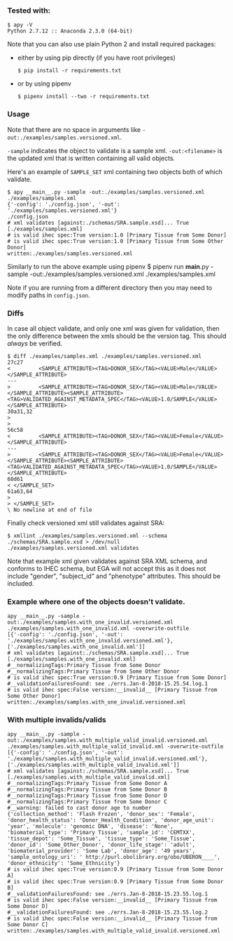 ### Tested with:

    $ apy -V
    Python 2.7.12 :: Anaconda 2.3.0 (64-bit)

Note that you can also use plain Python 2 and install required packages:
* either by using pip directly (if you have root privileges)

    `$ pip install -r requirements.txt`

* or by using pipenv

    `$ pipenv install --two -r requirements.txt`


### Usage

Note that there are no space in arguments like `-out:./examples/samples.versioned.xml`.

`-sample` indicates the object to validate is a sample xml. `-out:<filename>` is the updated xml that is written containing all valid objects. 


Here's an example of `SAMPLE_SET` xml containing two objects both of which validate. 

    $ apy __main__.py -sample -out:./examples/samples.versioned.xml ./examples/samples.xml
    {'-config': './config.json', '-out': './examples/samples.versioned.xml'}
    ./config.json
    # xml validates [against:./schemas/SRA.sample.xsd]... True [./examples/samples.xml]
    # is valid ihec spec:True version:1.0 [Primary Tissue from Some Donor]
    # is valid ihec spec:True version:1.0 [Primary Tissue from Some Other Donor]
    written:./examples/samples.versioned.xml

Similarly to run the above example using pipenv 
    $ pipenv run __main__.py -sample -out:./examples/samples.versioned.xml ./examples/samples.xml


Note if you are running from a different directory then you may need to modify paths in `config.json`. 

### Diffs

In case all object validate, and only one xml was given for validation, then the only difference between the xmls should be the version tag. This should *always* be verified.

    $ diff ./examples/samples.xml ./examples/samples.versioned.xml
    27c27
    <         <SAMPLE_ATTRIBUTE><TAG>DONOR_SEX</TAG><VALUE>Male</VALUE></SAMPLE_ATTRIBUTE>
    ---
    >         <SAMPLE_ATTRIBUTE><TAG>DONOR_SEX</TAG><VALUE>Male</VALUE></SAMPLE_ATTRIBUTE><SAMPLE_ATTRIBUTE><TAG>VALIDATED_AGAINST_METADATA_SPEC</TAG><VALUE>1.0/SAMPLE</VALUE></SAMPLE_ATTRIBUTE>
    30a31,32
    >
    >
    56c58
    <         <SAMPLE_ATTRIBUTE><TAG>DONOR_SEX</TAG><VALUE>Female</VALUE></SAMPLE_ATTRIBUTE>
    ---
    >         <SAMPLE_ATTRIBUTE><TAG>DONOR_SEX</TAG><VALUE>Female</VALUE></SAMPLE_ATTRIBUTE><SAMPLE_ATTRIBUTE><TAG>VALIDATED_AGAINST_METADATA_SPEC</TAG><VALUE>1.0/SAMPLE</VALUE></SAMPLE_ATTRIBUTE>
    60d61
    < </SAMPLE_SET>
    61a63,64
    >
    > </SAMPLE_SET>
    \ No newline at end of file



Finally check versioned xml still validates against SRA:
    
    $ xmllint ./examples/samples.versioned.xml --schema ./schemas/SRA.sample.xsd > /dev/null
    ./examples/samples.versioned.xml validates

Note that example xml given validates against SRA XML schema, and conforms to IHEC schema, but EGA will not accept this as it does not include "gender", "subject_id" and "phenotype" attributes. This should be included. 

### Example where one of the objects doesn't validate. 

    apy __main__.py -sample -out:./examples/samples.with_one_invalid.versioned.xml ./examples/samples.with_one_invalid.xml -overwrite-outfile
    [{'-config': './config.json', '-out': './examples/samples.with_one_invalid.versioned.xml'}, ['./examples/samples.with_one_invalid.xml']]
    # xml validates [against:./schemas/SRA.sample.xsd]... True [./examples/samples.with_one_invalid.xml]
    #__normalizingTags:Primary Tissue from Some Donor
    #__normalizingTags:Primary Tissue from Some Other Donor
    # is valid ihec spec:True version:0.9 [Primary Tissue from Some Donor]
    #__validationFailuresFound: see ./errs.Jan-8-2018-15.25.54.log.1
    # is valid ihec spec:False version:__invalid__ [Primary Tissue from Some Other Donor]
    written:./examples/samples.with_one_invalid.versioned.xml

### With multiple invalids/valids

    apy __main__.py -sample -out:./examples/samples.with_multiple_valid_invalid.versioned.xml ./examples/samples.with_multiple_valid_invalid.xml -overwrite-outfile
    [{'-config': './config.json', '-out': './examples/samples.with_multiple_valid_invalid.versioned.xml'}, ['./examples/samples.with_multiple_valid_invalid.xml']]
    # xml validates [against:./schemas/SRA.sample.xsd]... True [./examples/samples.with_multiple_valid_invalid.xml]
    #__normalizingTags:Primary Tissue from Some Donor A
    #__normalizingTags:Primary Tissue from Some Donor B
    #__normalizingTags:Primary Tissue from Some Donor D
    #__normalizingTags:Primary Tissue from Some Donor C
    #__warning: failed to cast donor age to number
    {'collection_method': 'Flash Frozen', 'donor_sex': 'Female', 'donor_health_status': 'Donor_Health_Condition', 'donor_age_unit': 'year', 'molecule': 'genomic DNA', 'disease': 'None', 'biomaterial_type': 'Primary Tissue', 'sample_id': 'CEMTXX', 'tissue_depot': 'Some_Tissue', 'tissue_type': 'Some_Tissue', 'donor_id': 'Some_Other_Donor', 'donor_life_stage': 'adult', 'biomaterial_provider': 'Some Lab', 'donor_age': '49 years', 'sample_ontology_uri': ' http://purl.obolibrary.org/obo/UBERON____', 'donor_ethnicity': 'Some_Ethnicity'}
    # is valid ihec spec:True version:0.9 [Primary Tissue from Some Donor A]
    # is valid ihec spec:True version:0.9 [Primary Tissue from Some Donor B]
    #__validationFailuresFound: see ./errs.Jan-8-2018-15.23.55.log.1
    # is valid ihec spec:False version:__invalid__ [Primary Tissue from Some Donor D]
    #__validationFailuresFound: see ./errs.Jan-8-2018-15.23.55.log.2
    # is valid ihec spec:False version:__invalid__ [Primary Tissue from Some Donor C]
    written:./examples/samples.with_multiple_valid_invalid.versioned.xml



